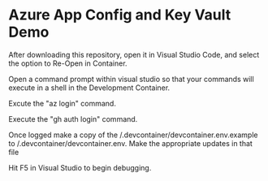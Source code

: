 # Azure App Config and Key Vault Demo
After downloading this repository, open it in Visual Studio Code, and select the option to Re-Open in Container.

Open a command prompt within visual studio so that your commands will execute in a shell in the Development Container.

Excute the "az login" command.

Execute the "gh auth login" command.

Once logged make a copy of the /.devcontainer/devcontainer.env.example to /.devcontainer/devcontainer.env. Make the appropriate updates in that file

Hit F5 in Visual Studio to begin debugging.